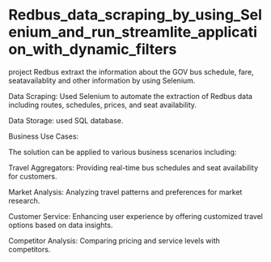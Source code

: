 # Redbus_data_scraping_by_using_Selenium_and_run_streamlite_application_with_dynamic_filters
project Redbus extraxt the information about the GOV bus schedule, fare, seatavailablity and other information by using Selenium.

Data Scraping:
Used Selenium to automate the extraction of Redbus data including routes, schedules, prices, and seat availability.

Data Storage:
used SQL database.

Business Use Cases:

The solution can be applied to various business scenarios including:

Travel Aggregators: Providing real-time bus schedules and seat availability for customers.

Market Analysis: Analyzing travel patterns and preferences for market research.

Customer Service: Enhancing user experience by offering customized travel options based on data insights.

Competitor Analysis: Comparing pricing and service levels with competitors.
